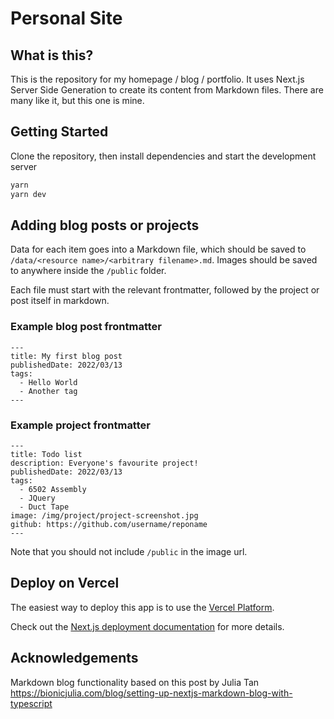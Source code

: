 # Personal Site

## What is this?
This is the repository for my homepage / blog / portfolio. It uses Next.js Server Side Generation to create its content from Markdown files. There are many like it, but this one is mine.

## Getting Started

Clone the repository, then install dependencies and start the development server
```bash
yarn
yarn dev
```

## Adding blog posts or projects
Data for each item goes into a Markdown file, which should be saved to `/data/<resource name>/<arbitrary filename>.md`. Images should be saved to anywhere inside the `/public` folder.

Each file must start with the relevant frontmatter, followed by the project or post itself in markdown.

### Example blog post frontmatter
```
---
title: My first blog post
publishedDate: 2022/03/13
tags:
  - Hello World
  - Another tag
---
```

### Example project frontmatter
```
---
title: Todo list
description: Everyone's favourite project!
publishedDate: 2022/03/13
tags:
  - 6502 Assembly
  - JQuery
  - Duct Tape
image: /img/project/project-screenshot.jpg
github: https://github.com/username/reponame
---
```
Note that you should not include `/public` in the image url.

## Deploy on Vercel

The easiest way to deploy this app is to use the [Vercel Platform](https://vercel.com/new).

Check out the [Next.js deployment documentation](https://nextjs.org/docs/deployment) for more details.

## Acknowledgements
Markdown blog functionality based on this post by Julia Tan https://bionicjulia.com/blog/setting-up-nextjs-markdown-blog-with-typescript

